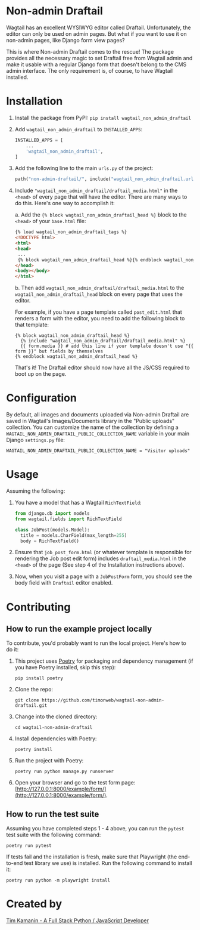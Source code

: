 # Non-admin Draftail

Wagtail has an excellent WYSIWYG editor called Draftail. Unfortunately, the editor can only be used on admin pages. But what if you want to use it on non-admin pages, like Django form view pages?

This is where Non-admin Draftail comes to the rescue! The package provides all the necessary magic to set Draftail free from Wagtail admin and make it usable with a regular Django form that doesn't belong to the CMS admin interface. The only requirement is, of course, to have Wagtail installed.

# Installation

1. Install the package from PyPI: `pip install wagtail_non_admin_draftail`
2. Add `wagtail_non_admin_draftail` to `INSTALLED_APPS`:
    ```python
    INSTALLED_APPS = [
        ...
        'wagtail_non_admin_draftail',
    ]
    ```
3. Add the following line to the main `urls.py` of the project:
    ```python
    path("non-admin-draftail/", include("wagtail_non_admin_draftail.urls", namespace="wagtail_non_admin_draftail")),
    ```
4. Include `"wagtail_non_admin_draftail/draftail_media.html"` in the `<head>` of every page that will have the editor.
There are many ways to do this. Here's one way to accomplish it:

    a. Add the `{% block wagtail_non_admin_draftail_head %}` block to the `<head>` of your `base.html` file:

    ```html
    {% load wagtail_non_admin_draftail_tags %}
    <!DOCTYPE html>
    <html>
    <head>
     ...
     {% block wagtail_non_admin_draftail_head %}{% endblock wagtail_non_admin_draftail_head %}
    </head>
    <body></body>
    </html>
    ```

    b. Then add `wagtail_non_admin_draftail/draftail_media.html` to the `wagtail_non_admin_draftail_head` block on
    every page that uses the editor.

    For example, if you have a page template called `post_edit.html` that renders a form with the editor, you need to add the following block to that template:
    ```
    {% block wagtail_non_admin_draftail_head %}
      {% include "wagtail_non_admin_draftail/draftail_media.html" %}
      {{ form.media }} # add this line if your template doesn't use "{{ form }}" but fields by themselves
    {% endblock wagtail_non_admin_draftail_head %}
    ```
    That's it! The Draftail editor should now have all the JS/CSS required to boot up on the page.

# Configuration

By default, all images and documents uploaded via Non-admin Draftail are saved in Wagtail's Images/Documents library in the "Public uploads" collection. You can customize the name of the collection by defining a `WAGTAIL_NON_ADMIN_DRAFTAIL_PUBLIC_COLLECTION_NAME` variable in your main Django `settings.py` file:

```
WAGTAIL_NON_ADMIN_DRAFTAIL_PUBLIC_COLLECTION_NAME = "Visitor uploads"
```

# Usage
Assuming the following:

1. You have a model that has a Wagtail `RichTextField`:
    ```python
    from django.db import models
    from wagtail.fields import RichTextField

    class JobPost(models.Model):
      title = models.CharField(max_length=255)
      body = RichTextField()
    ```

2. Ensure that `job_post_form.html` (or whatever template is responsible for rendering the Job post edit form) includes `draftail_media.html` in the `<head>` of the page (See step 4 of the Installation instructions above).

3. Now, when you visit a page with a `JobPostForm` form, you should see
the body field with `Draftail` editor enabled.

# Contributing

## How to run the example project locally
To contribute, you'd probably want to run the local project. Here's how to do it:

1. This project uses [Poetry](https://python-poetry.org/) for packaging and dependency management (if you have Poetry installed, skip this step):
    ```
    pip install poetry
    ```

2. Clone the repo:
    ```
    git clone https://github.com/timonweb/wagtail-non-admin-draftail.git
    ```

3. Change into the cloned directory:
    ```
    cd wagtail-non-admin-draftail
    ```

4. Install dependencies with Poetry:
    ```
    poetry install
    ```

5. Run the project with Poetry:
    ```
    poetry run python manage.py runserver
    ```

6. Open your browser and go to the test form page: [http://127.0.0.1:8000/example/form/](http://127.0.0.1:8000/example/form/).

## How to run the test suite
Assuming you have completed steps 1 - 4 above, you can run the `pytest` test suite with the following command:
```
poetry run pytest
```

If tests fail and the installation is fresh, make sure that Playwright (the end-to-end test library we use) is installed. Run the following command to install it:

```
poetry run python -m playwright install
```


# Created by
[Tim Kamanin - A Full Stack Python / JavaScript Developer](https://timonweb.com)
